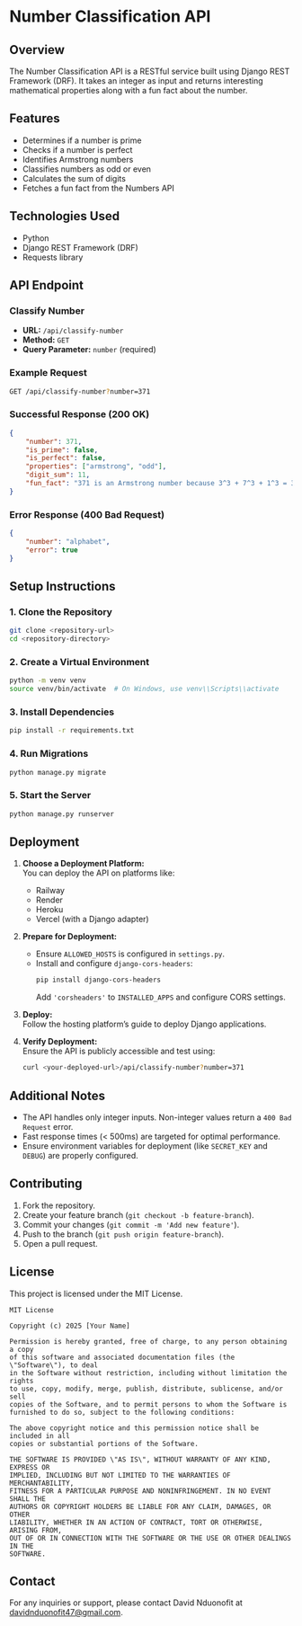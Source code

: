 
# Number Classification API

## Overview
The Number Classification API is a RESTful service built using Django REST Framework (DRF). It takes an integer as input and returns interesting mathematical properties along with a fun fact about the number.

## Features
- Determines if a number is prime
- Checks if a number is perfect
- Identifies Armstrong numbers
- Classifies numbers as odd or even
- Calculates the sum of digits
- Fetches a fun fact from the Numbers API

## Technologies Used
- Python
- Django REST Framework (DRF)
- Requests library


## API Endpoint

### Classify Number
- **URL:** `/api/classify-number`
- **Method:** `GET`
- **Query Parameter:** `number` (required)

### Example Request
```bash
GET /api/classify-number?number=371
```

### Successful Response (200 OK)
```json
{
    "number": 371,
    "is_prime": false,
    "is_perfect": false,
    "properties": ["armstrong", "odd"],
    "digit_sum": 11,
    "fun_fact": "371 is an Armstrong number because 3^3 + 7^3 + 1^3 = 371"
}
```

### Error Response (400 Bad Request)
```json
{
    "number": "alphabet",
    "error": true
}
```

## Setup Instructions

### 1. Clone the Repository
```bash
git clone <repository-url>
cd <repository-directory>
```

### 2. Create a Virtual Environment
```bash
python -m venv venv
source venv/bin/activate  # On Windows, use venv\\Scripts\\activate
```

### 3. Install Dependencies
```bash
pip install -r requirements.txt
```

### 4. Run Migrations
```bash
python manage.py migrate
```

### 5. Start the Server
```bash
python manage.py runserver
```

## Deployment

1. **Choose a Deployment Platform:**  
   You can deploy the API on platforms like:
   - Railway
   - Render
   - Heroku
   - Vercel (with a Django adapter)

2. **Prepare for Deployment:**  
   - Ensure `ALLOWED_HOSTS` is configured in `settings.py`.
   - Install and configure `django-cors-headers`:
     ```bash
     pip install django-cors-headers
     ```
     Add `'corsheaders'` to `INSTALLED_APPS` and configure CORS settings.

3. **Deploy:**  
   Follow the hosting platform’s guide to deploy Django applications.

4. **Verify Deployment:**  
   Ensure the API is publicly accessible and test using:
   ```bash
   curl <your-deployed-url>/api/classify-number?number=371
   ```

## Additional Notes
- The API handles only integer inputs. Non-integer values return a `400 Bad Request` error.
- Fast response times (< 500ms) are targeted for optimal performance.
- Ensure environment variables for deployment (like `SECRET_KEY` and `DEBUG`) are properly configured.

## Contributing
1. Fork the repository.
2. Create your feature branch (`git checkout -b feature-branch`).
3. Commit your changes (`git commit -m 'Add new feature'`).
4. Push to the branch (`git push origin feature-branch`).
5. Open a pull request.

## License
This project is licensed under the MIT License.

```text
MIT License

Copyright (c) 2025 [Your Name]

Permission is hereby granted, free of charge, to any person obtaining a copy
of this software and associated documentation files (the \"Software\"), to deal
in the Software without restriction, including without limitation the rights
to use, copy, modify, merge, publish, distribute, sublicense, and/or sell
copies of the Software, and to permit persons to whom the Software is
furnished to do so, subject to the following conditions:

The above copyright notice and this permission notice shall be included in all
copies or substantial portions of the Software.

THE SOFTWARE IS PROVIDED \"AS IS\", WITHOUT WARRANTY OF ANY KIND, EXPRESS OR
IMPLIED, INCLUDING BUT NOT LIMITED TO THE WARRANTIES OF MERCHANTABILITY,
FITNESS FOR A PARTICULAR PURPOSE AND NONINFRINGEMENT. IN NO EVENT SHALL THE
AUTHORS OR COPYRIGHT HOLDERS BE LIABLE FOR ANY CLAIM, DAMAGES, OR OTHER
LIABILITY, WHETHER IN AN ACTION OF CONTRACT, TORT OR OTHERWISE, ARISING FROM,
OUT OF OR IN CONNECTION WITH THE SOFTWARE OR THE USE OR OTHER DEALINGS IN THE
SOFTWARE.
```

## Contact
For any inquiries or support, please contact David Nduonofit at davidnduonofit47@gmail.com.



